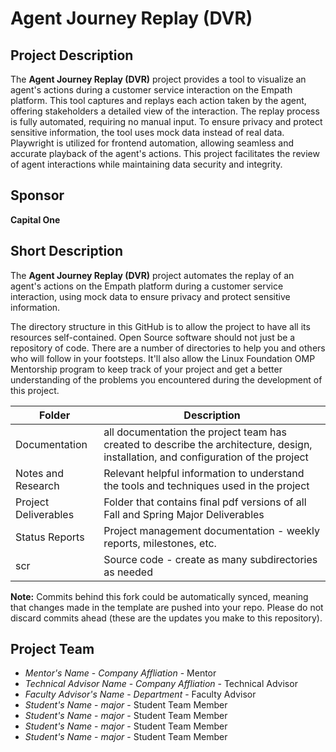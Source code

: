 # Agent Journey Replay (DVR)

## Project Description
The **Agent Journey Replay (DVR)** project provides a tool to visualize an agent's actions during a customer service interaction on the Empath platform. This tool captures and replays each action taken by the agent, offering stakeholders a detailed view of the interaction. The replay process is fully automated, requiring no manual input. To ensure privacy and protect sensitive information, the tool uses mock data instead of real data. Playwright is utilized for frontend automation, allowing seamless and accurate playback of the agent's actions. This project facilitates the review of agent interactions while maintaining data security and integrity.

## Sponsor
**Capital One**

## Short Description
The **Agent Journey Replay (DVR)** project automates the replay of an agent's actions on the Empath platform during a customer service interaction, using mock data to ensure privacy and protect sensitive information.

The directory structure in this GitHub is to allow the project to have all its resources self-contained.
Open Source software should not just be a repository of code.  There are a number of directories to help you and others who will 
follow in your footsteps.  It'll also allow the Linux Foundation OMP Mentorship program to keep track of your project and get
a better understanding of the problems you encountered during the development of this project. 

| Folder | Description |
|---|---|
| Documentation |  all documentation the project team has created to describe the architecture, design, installation, and configuration of the project |
| Notes and Research | Relevant helpful information to understand the tools and techniques used in the project |
| Project Deliverables | Folder that contains final pdf versions of all Fall and Spring Major Deliverables |
| Status Reports | Project management documentation - weekly reports, milestones, etc. |
| scr | Source code - create as many subdirectories as needed |

**Note:** Commits behind this fork could be automatically synced, meaning that changes made in the template are pushed into your repo. Please do not discard commits ahead (these are the updates you make to this repository).

## Project Team
- *Mentor's Name*  - *Company Affliation* - Mentor
- *Technical Advisor Name* - *Company Affliation* - Technical Advisor
- *Faculty Advisor's Name* - *Department* - Faculty Advisor
- *Student's Name* - *major* - Student Team Member
- *Student's Name* - *major* - Student Team Member
- *Student's Name* - *major* - Student Team Member
- *Student's Name* - *major* - Student Team Member
